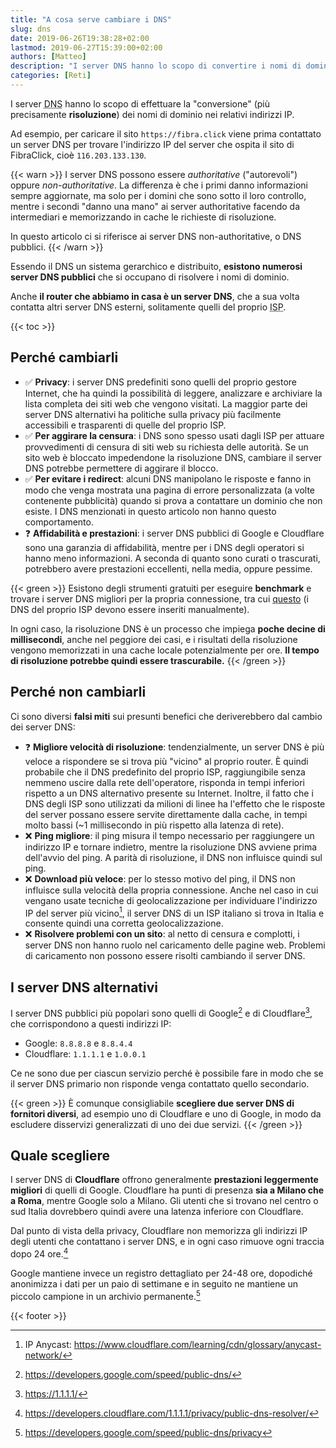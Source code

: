 ```yaml
---
title: "A cosa serve cambiare i DNS"
slug: dns
date: 2019-06-26T19:38:28+02:00
lastmod: 2019-06-27T15:39:00+02:00
authors: [Matteo]
description: "I server DNS hanno lo scopo di convertire i nomi di dominio in indirizzi IP, ma in quali casi ha senso cambiarli e in quali non porta benefici?"
categories: [Reti]
---
```


I server <abbr title="Domain Name System">DNS</abbr> hanno lo scopo di effettuare la "conversione" (più precisamente **risoluzione**) dei nomi di dominio nei relativi indirizzi IP.

Ad esempio, per caricare il sito `https://fibra.click` viene prima contattato un server DNS per trovare l'indirizzo IP del server che ospita il sito di FibraClick, cioè `116.203.133.130`.

{{< warn >}}
I server DNS possono essere *authoritative* ("autorevoli") oppure *non-authoritative*. La differenza è che i primi danno informazioni sempre aggiornate, ma solo per i domini che sono sotto il loro controllo, mentre i secondi "danno una mano" ai server authoritative facendo da intermediari e memorizzando in cache le richieste di risoluzione.

In questo articolo ci si riferisce ai server DNS non-authoritative, o DNS pubblici.
{{< /warn >}}

Essendo il DNS un sistema gerarchico e distribuito, **esistono numerosi server DNS pubblici** che si occupano di risolvere i nomi di dominio.

Anche **il router che abbiamo in casa è un server DNS**, che a sua volta contatta altri server DNS esterni, solitamente quelli del proprio <abbr title="Internet Service Provider, l'operatore telefonico">ISP</abbr>.

{{< toc >}}

## Perché cambiarli

- ✅ **Privacy**: i server DNS predefiniti sono quelli del proprio gestore Internet, che ha quindi la possibilità di leggere, analizzare e archiviare la lista completa dei siti web che vengono visitati. La maggior parte dei server DNS alternativi ha politiche sulla privacy più facilmente accessibili e trasparenti di quelle del proprio ISP.
- ✅ **Per aggirare la censura**: i DNS sono spesso usati dagli ISP per attuare provvedimenti di censura di siti web su richiesta delle autorità. Se un sito web è bloccato impedendone la risoluzione DNS, cambiare il server DNS potrebbe permettere di aggirare il blocco.
- ✅ **Per evitare i redirect**: alcuni DNS manipolano le risposte e fanno in modo che venga mostrata una pagina di errore personalizzata (a volte contenente pubblicità) quando si prova a contattare un dominio che non esiste. I DNS menzionati in questo articolo non hanno questo comportamento.
- ❓ **Affidabilità e prestazioni**: i server DNS pubblici di Google e Cloudflare sono una garanzia di affidabilità, mentre per i DNS degli operatori si hanno meno informazioni. A seconda di quanto sono curati o trascurati, potrebbero avere prestazioni eccellenti, nella media, oppure pessime.

{{< green >}}
Esistono degli strumenti gratuiti per eseguire **benchmark** e trovare i server DNS migliori per la propria connessione, tra cui [questo](https://www.grc.com/dns/benchmark.htm) (i DNS del proprio ISP devono essere inseriti manualmente).

In ogni caso, la risoluzione DNS è un processo che impiega **poche decine di millisecondi**, anche nel peggiore dei casi, e i risultati della risoluzione vengono memorizzati in una cache locale potenzialmente per ore. **Il tempo di risoluzione potrebbe quindi essere trascurabile.**
{{< /green >}}

## Perché non cambiarli

Ci sono diversi **falsi miti** sui presunti benefici che deriverebbero dal cambio dei server DNS:

- ❓ **Migliore velocità di risoluzione**: tendenzialmente, un server DNS è più veloce a rispondere se si trova più "vicino" al proprio router. È quindi probabile che il DNS predefinito del proprio ISP, raggiungibile senza nemmeno uscire dalla rete dell'operatore, risponda in tempi inferiori rispetto a un DNS alternativo presente su Internet. Inoltre, il fatto che i DNS degli ISP sono utilizzati da milioni di linee ha l'effetto che le risposte del server possano essere servite direttamente dalla cache, in tempi molto bassi (~1 millisecondo in più rispetto alla latenza di rete).
- ❌ **Ping migliore**: il ping misura il tempo necessario per raggiungere un indirizzo IP e tornare indietro, mentre la risoluzione DNS avviene prima dell'avvio del ping. A parità di risoluzione, il DNS non influisce quindi sul ping.
- ❌ **Download più veloce**: per lo stesso motivo del ping, il DNS non influisce sulla velocità della propria connessione. Anche nel caso in cui vengano usate tecniche di geolocalizzazione per individuare l'indirizzo IP del server più vicino[^anycast], il server DNS di un ISP italiano si trova in Italia e consente quindi una corretta geolocalizzazione.
- ❌ **Risolvere problemi con un sito**: al netto di censura e complotti, i server DNS non hanno ruolo nel caricamento delle pagine web. Problemi di caricamento non possono essere risolti cambiando il server DNS.

[^anycast]: IP Anycast: https://www.cloudflare.com/learning/cdn/glossary/anycast-network/

## I server DNS alternativi

I server DNS pubblici più popolari sono quelli di Google[^g] e di Cloudflare[^cf], che corrispondono a questi indirizzi IP:

- Google: `8.8.8.8` e `8.8.4.4`
- Cloudflare: `1.1.1.1` e `1.0.0.1`

[^g]: https://developers.google.com/speed/public-dns/
[^cf]: https://1.1.1.1/

Ce ne sono due per ciascun servizio perché è possibile fare in modo che se il server DNS primario non risponde venga contattato quello secondario.

{{< green >}}
È comunque consigliabile **scegliere due server DNS di fornitori diversi**, ad esempio uno di Cloudflare e uno di Google, in modo da escludere disservizi generalizzati di uno dei due servizi.
{{< /green >}}

## Quale scegliere

I server DNS di **Cloudflare** offrono generalmente **prestazioni leggermente migliori** di quelli di Google. Cloudflare ha punti di presenza **sia a Milano che a Roma**, mentre Google solo a Milano. Gli utenti che si trovano nel centro o sud Italia dovrebbero quindi avere una latenza inferiore con Cloudflare.

Dal punto di vista della privacy, Cloudflare non memorizza gli indirizzi IP degli utenti che contattano i server DNS, e in ogni caso rimuove ogni traccia dopo 24 ore.[^privacy-cf]

Google mantiene invece un registro dettagliato per 24-48 ore, dopodiché anonimizza i dati per un paio di settimane e in seguito ne mantiene un piccolo campione in un archivio permanente.[^privacy-google]

[^privacy-cf]: https://developers.cloudflare.com/1.1.1.1/privacy/public-dns-resolver/
[^privacy-google]: https://developers.google.com/speed/public-dns/privacy

{{< footer >}}
